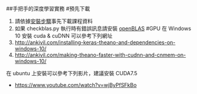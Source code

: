 ##手把手的深度學習實務
#預先下載
1. 請依據[安裝步驟](https://github.com/chihfanhsu/dnn_hand_by_hand/blob/master/cnn_preDL.pdf)事先下載課程資料
2. 如果 checkblas.py 執行時有錯誤訊息請安裝 [openBLAS](https://github.com/chihfanhsu/dnn_hand_by_hand/blob/master/openblas_install.pdf)
#GPU
在 Windows 10 安裝 cuda & cuDNN 可以參考下列網址
1. http://ankivil.com/installing-keras-theano-and-dependencies-on-windows-10/
2. http://ankivil.com/making-theano-faster-with-cudnn-and-cnmem-on-windows-10/

在 ubuntu 上安裝可以參考下列影片，建議安裝 CUDA7.5
* https://www.youtube.com/watch?v=wjByPfSFkBo
